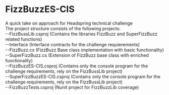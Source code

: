 # FizzBuzzES-CIS
A quick take on approach for Headspring technical challenge <br />
The project structure consists of the following projects: <br />
--FizzBussLib.csproj (Contains the libraries FizzBuzz and SuperFizzBuzz related functions) <br />
  --Interface (Interface contracts for the challenge requierements) <br />
  --FizzBuzz.cs (FizzBuzz Base class implementation with basic functionality) <br />
  --SuperFizzBuzz.cs (Extension of FizzBuzz base class with enriched functionality) <br />
--FizzBuzzES-CIS.csproj (Contains only the console program for the challenge requirements, rely on the FizzBussLib project) <br />
--SuperFizzBuzzES-CIS.csproj (Contains only the console program for the challenge requirements, rely on the FizzBussLib project) <br />
--FizzBuzzTests.csproj (Nunit project for FizzBuzzLib coverage) <br />
